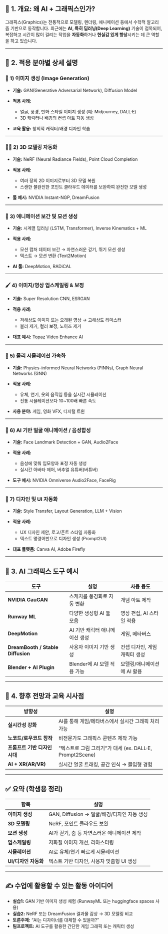## 📌 1. 개요: 왜 AI + 그래픽스인가?

그래픽스(Graphics)는 전통적으로 모델링, 렌더링, 애니메이션 등에서 수학적 알고리즘 기반으로 동작합니다. 최근에는 **AI, 특히 딥러닝(Deep Learning)** 기술이 접목되어, 복잡하고 시간이 많이 걸리는 작업을 **자동화**하거나 **현실감 있게 향상**시키는 데 큰 역할을 하고 있습니다.

---

## 📌 2. 적용 분야별 상세 설명

### 🎨 1) **이미지 생성 (Image Generation)**

* **기술:** GAN(Generative Adversarial Network), Diffusion Model
* **적용 사례:**

  * 얼굴, 풍경, 만화 스타일 이미지 생성 (예: Midjourney, DALL·E)
  * 3D 캐릭터나 배경의 컨셉 아트 자동 생성
* **교육 활용:** 창의적 캐릭터/배경 디자인 학습

---

### 🧑‍🎤 2) **3D 모델링 자동화**

* **기술:** NeRF (Neural Radiance Fields), Point Cloud Completion
* **적용 사례:**

  * 여러 장의 2D 이미지로부터 3D 모델 복원
  * 스캔한 불완전한 포인트 클라우드 데이터를 보완하여 완전한 모델 생성
* **툴 예시:** NVIDIA Instant-NGP, DreamFusion

---

### 🎥 3) **애니메이션 보간 및 모션 생성**

* **기술:** 시계열 딥러닝 (LSTM, Transformer), Inverse Kinematics + ML
* **적용 사례:**

  * 모션 캡처 데이터 보간 → 자연스러운 걷기, 뛰기 모션 생성
  * 텍스트 → 모션 변환 (Text2Motion)
* **AI 툴:** DeepMotion, RADiCAL

---

### 🖌️ 4) **이미지/영상 업스케일링 & 보정**

* **기술:** Super Resolution CNN, ESRGAN
* **적용 사례:**

  * 저해상도 이미지 또는 오래된 영상 → 고해상도 리마스터
  * 블러 제거, 컬러 보정, 노이즈 제거
* **대표 예시:** Topaz Video Enhance AI

---

### 🧠 5) **물리 시뮬레이션 가속화**

* **기술:** Physics-informed Neural Networks (PINNs), Graph Neural Networks (GNN)
* **적용 사례:**

  * 유체, 연기, 옷의 움직임 등을 실시간 시뮬레이션
  * 전통 시뮬레이션보다 10\~100배 빠른 속도
* **사용 분야:** 게임, 영화 VFX, 디지털 트윈

---

### 🧍 6) **AI 기반 얼굴 애니메이션 / 음성합성**

* **기술:** Face Landmark Detection + GAN, Audio2Face
* **적용 사례:**

  * 음성에 맞춰 입모양과 표정 자동 생성
  * 실시간 아바타 제어, 버추얼 유튜버(버튜버)
* **도구 예시:** NVIDIA Omniverse Audio2Face, FaceRig

---

### 🧩 7) **디자인 및 UI 자동화**

* **기술:** Style Transfer, Layout Generation, LLM + Vision
* **적용 사례:**

  * UX 디자인 제안, 로고/폰트 스타일 자동화
  * 텍스트 명령어만으로 디자인 생성 (Prompt2UI)
* **대표 플랫폼:** Canva AI, Adobe Firefly

---

## 📌 3. AI 그래픽스 도구 예시

| 도구                                | 설명                   | 사용 용도             |
| --------------------------------- | -------------------- | ----------------- |
| **NVIDIA GauGAN**                 | 스케치를 풍경화로 자동 변환      | 개념 아트 제작          |
| **Runway ML**                     | 다양한 생성형 AI 툴 모음      | 영상 편집, AI 스타일 적용  |
| **DeepMotion**                    | AI 기반 캐릭터 애니메이션 생성   | 게임, 메타버스          |
| **DreamBooth / Stable Diffusion** | 사용자 이미지 기반 생성        | 컨셉 디자인, 게임 캐릭터 생성 |
| **Blender + AI Plugin**           | Blender에 AI 모델 적용 가능 | 모델링/애니메이션에 AI 활용  |

---

## 📌 4. 향후 전망과 교육 시사점

| 방향성                | 설명                                           |
| ------------------ | -------------------------------------------- |
| **실시간성 강화**        | AI를 통해 게임/메타버스에서 실시간 그래픽 처리 가능               |
| **노코드/로우코드 창작**    | 비전문가도 그래픽스 콘텐츠 제작 가능                         |
| **프롬프트 기반 디자인 시대** | "텍스트로 그림 그리기"가 대세 (ex. DALL·E, Prompt2Scene) |
| **AI + XR(AR/VR)** | 실시간 얼굴 트래킹, 공간 인식 → 몰입형 경험                   |

---

## ✅ 요약 (학생용 정리)

| 항목             | 설명                               |
| -------------- | -------------------------------- |
| **이미지 생성**     | GAN, Diffusion → 얼굴/배경/디자인 자동 생성 |
| **3D 모델링**     | NeRF, 포인트 클라우드 보완                |
| **모션 생성**      | AI가 걷기, 춤 등 자연스러운 애니메이션 제작       |
| **업스케일링**      | 저화질 이미지 개선, 리마스터링                |
| **시뮬레이션**      | AI로 유체/연기 빠르게 시뮬레이션              |
| **UI/디자인 자동화** | 텍스트 기반 디자인, 사용자 맞춤형 UI 생성        |

---

## ✍️ 수업에 활용할 수 있는 활동 아이디어

* **실습1:** GAN 기반 이미지 생성 체험 (RunwayML 또는 huggingface spaces 사용)
* **실습2:** NeRF 또는 DreamFusion 결과물 감상 → 3D 모델링 비교
* **토론주제:** “AI는 디자이너를 대체할 수 있을까?”
* **팀프로젝트:** AI 도구를 활용한 간단한 게임 그래픽 또는 캐릭터 생성
